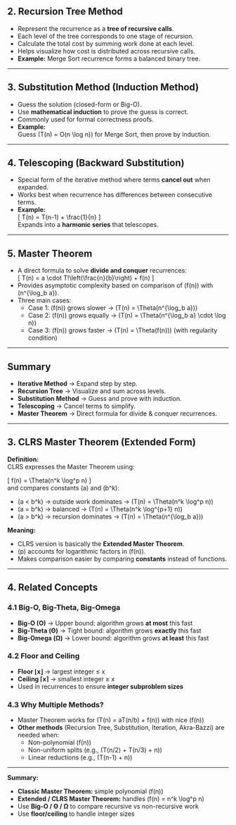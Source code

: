 ## 2. Recursion Tree Method

- Represent the recurrence as a **tree of recursive calls**.
- Each level of the tree corresponds to one stage of recursion.
- Calculate the total cost by summing work done at each level.
- Helps visualize how cost is distributed across recursive calls.
- **Example:** Merge Sort recurrence forms a balanced binary tree.

---

## 3. Substitution Method (Induction Method)

- Guess the solution (closed-form or Big-O).
- Use **mathematical induction** to prove the guess is correct.
- Commonly used for formal correctness proofs.
- **Example:**  
  Guess \(T(n) = O(n \log n)\) for Merge Sort, then prove by induction.

---

## 4. Telescoping (Backward Substitution)

- Special form of the iterative method where terms **cancel out** when expanded.
- Works best when recurrence has differences between consecutive terms.
- **Example:**  
  \[
  T(n) = T(n-1) + \frac{1}{n}
  \]  
  Expands into a **harmonic series** that telescopes.

---

## 5. Master Theorem

- A direct formula to solve **divide and conquer** recurrences:  
  \[
  T(n) = a \cdot T\!\left(\frac{n}{b}\right) + f(n)
  \]
- Provides asymptotic complexity based on comparison of \(f(n)\) with \(n^{\log_b a}\).
- Three main cases:
  - Case 1: \(f(n)\) grows slower → \(T(n) = \Theta(n^{\log_b a})\)
  - Case 2: \(f(n)\) grows equally → \(T(n) = \Theta(n^{\log_b a} \cdot \log n)\)
  - Case 3: \(f(n)\) grows faster → \(T(n) = \Theta(f(n))\) (with regularity condition)

---

## Summary

- **Iterative Method** → Expand step by step.
- **Recursion Tree** → Visualize and sum across levels.
- **Substitution Method** → Guess and prove with induction.
- **Telescoping** → Cancel terms to simplify.
- **Master Theorem** → Direct formula for divide & conquer recurrences.

<!-- Need to add in the master theorem part -->

---

## 3. CLRS Master Theorem (Extended Form)

**Definition:**  
CLRS expresses the Master Theorem using:

\[
f(n) = \Theta(n^k \log^p n)
\]  
and compares constants \(a\) and \(b^k\):

- \(a < b^k\) → outside work dominates → \(T(n) = \Theta(n^k \log^p n)\)
- \(a = b^k\) → balanced → \(T(n) = \Theta(n^k \log^{p+1} n)\)
- \(a > b^k\) → recursion dominates → \(T(n) = \Theta(n^{\log_b a})\)

**Meaning:**

- CLRS version is basically the **Extended Master Theorem**.
- \(p\) accounts for logarithmic factors in \(f(n)\).
- Makes comparison easier by comparing **constants** instead of functions.

---

## 4. Related Concepts

### 4.1 Big-O, Big-Theta, Big-Omega

- **Big-O (O)** → Upper bound: algorithm grows **at most** this fast
- **Big-Theta (Θ)** → Tight bound: algorithm grows **exactly** this fast
- **Big-Omega (Ω)** → Lower bound: algorithm grows **at least** this fast

### 4.2 Floor and Ceiling

- **Floor ⌊x⌋** → largest integer ≤ x
- **Ceiling ⌈x⌉** → smallest integer ≥ x
- Used in recurrences to ensure **integer subproblem sizes**

### 4.3 Why Multiple Methods?

- Master Theorem works for \(T(n) = aT(n/b) + f(n)\) with nice \(f(n)\)
- **Other methods** (Recursion Tree, Substitution, Iteration, Akra-Bazzi) are needed when:
  - Non-polynomial \(f(n)\)
  - Non-uniform splits (e.g., \(T(n/2) + T(n/3) + n\))
  - Linear reductions (e.g., \(T(n-1) + n\))

---

**Summary:**

- **Classic Master Theorem:** simple polynomial \(f(n)\)
- **Extended / CLRS Master Theorem:** handles \(f(n) = n^k \log^p n\)
- Use **Big-O / Θ / Ω** to compare recursive vs non-recursive work
- Use **floor/ceiling** to handle integer sizes
